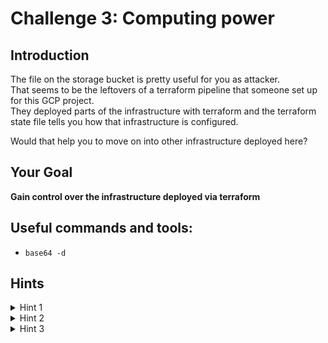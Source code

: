 # Challenge 3: Computing power

## Introduction

The file on the storage bucket is pretty useful for you as attacker.  
That seems to be the leftovers of a terraform pipeline that someone set up for this GCP project.  
They deployed parts of the infrastructure with terraform and the terraform state file tells you how that infrastructure is configured.  

Would that help you to move on into other infrastructure deployed here?

## Your Goal

**Gain control over the infrastructure deployed via terraform**

## Useful commands and tools:

- `base64 -d`

## Hints
<details>
  <summary>Hint 1</summary>

  The state file contains the parameters that were used to set up a Google Compute Engine VM.  
  But additionally, it contains a secret ...  
  Can you combine this information to access the VM?

</details>

<details>
  <summary>Hint 2</summary>

  The state file conveniently contains the external IP address of a compute engine that was deployed with terraform. 
  It also reveals the name of a user who has ssh access to the VM.   
  But someone also created a Google Secret Manager secret with terraform and specified the secret value as well.  
  If you do that, your terraform state file will contain the secret value in plain text.  
  Use the SSH key you find in the secret to SSH into the VM.  

</details>

<details>
  <summary>Hint 3</summary>

  Save the SSH private key that you find in the terraform state in a file.  
  You'll also find the IP address of the compute instance in the parameter "nat_ip". The "metadata" parameter tells you that a user named "alice" has SSH access to this instance.  
  #####
    ssh -i <private key file> alice@<compute instance IP> 

</details>
